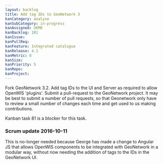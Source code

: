 ```yaml
---
layout: backlog
title: Add tag IDs to GeoNetwork 3
kanCategory: analyse
kanSubCategory: in-progress
kanAssigned: UKMO
kanBacklog: 181
kanIssue:
kanPullReq:
kanFeature: Integrated catalogue
kanRelease: 4.1
kanMetric: 8
kanSize:
kanPriority: 5
kanRepo:
kanProject:
---
```

Fork GeoNetwork 3.2.  Add tag IDs to the UI and Server as required to allow OpenWIS 'plugins'.  Submit a pull-request to the GeoNetwork project.  It may be best to submit a number of pull requests, so that Geonetwork only have to review a small number of changes each time and get used to us making contributions.

Kanban task 81 is a blocker for this task.

### Scrum update 2016-10-11

This is no-longer needed because George has made a change to Angular JS that allows OpenWIS components to be integrated with GeoNetwork in a modular way, without now needing the addition of tags to the IDs in the GeoNetwork UI.
